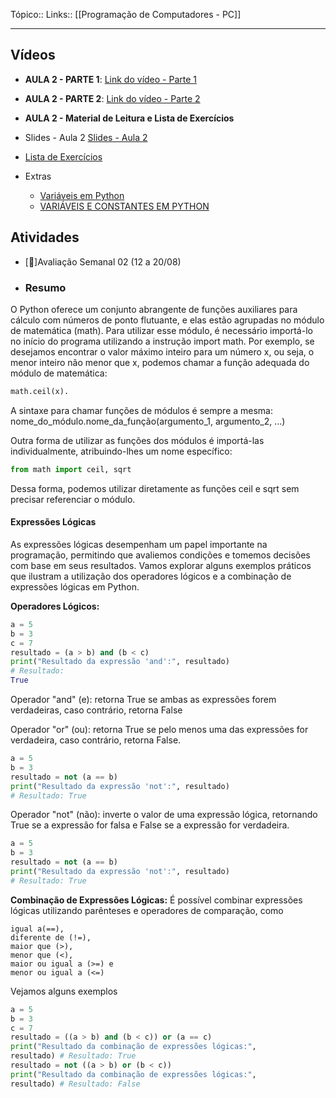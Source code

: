 Tópico::
Links:: [[Programação de Computadores - PC]]

---
## Vídeos

- **AULA 2 - PARTE 1**: [Link do vídeo - Parte 1](https://drive.google.com/file/d/1BF6_9DKxquiXHtT_CCNn87CdORSlB3uc/view?usp=sharing)
- **AULA 2 - PARTE 2**: [Link do vídeo - Parte 2](https://drive.google.com/file/d/1HDGTPdG25yYLY4ZWC8WNERPZ_dPyi_W2/view?usp=sharing)

- **AULA 2 - Material de Leitura e Lista de Exercícios**
- Slides - Aula 2 [Slides - Aula 2](Aula2_ConstanteseVariaveis.pptx.pdf)
- [Lista de Exercícios](Capitulo2-ProgramacaodeComputadores-EAD.pdf)

- Extras
  - [Variáveis em Python](https://www.youtube.com/watch?v=ii4tVqL49wY)
  - [VARIÁVEIS E CONSTANTES EM PYTHON](https://www.youtube.com/watch?v=wzoyul4z4kw)

## Atividades

- [📅]Avaliação Semanal 02 (12 a 20/08)  
- 
  ### Resumo
O Python oferece um conjunto abrangente de funções auxiliares para cálculo com números de ponto flutuante, e elas estão agrupadas no módulo de matemática (math). Para utilizar esse módulo, é necessário importá-lo no início do programa utilizando a instrução import math. Por exemplo, se desejamos encontrar o valor máximo inteiro para um número x, ou seja, o menor inteiro não menor que x, podemos chamar a função adequada do módulo de matemática:

```python
math.ceil(x).
```

A sintaxe para chamar funções de módulos é sempre a mesma: nome_do_módulo.nome_da_função(argumento_1, argumento_2, ...)

Outra forma de utilizar as funções dos módulos é importá-las individualmente, atribuindo-lhes um nome específico:
```Python
from math import ceil, sqrt
```

Dessa forma, podemos utilizar diretamente as funções ceil e sqrt sem precisar referenciar o módulo.

#### Expressões Lógicas
As expressões lógicas desempenham um papel importante na programação, permitindo que avaliemos condições e tomemos decisões com base em seus resultados. Vamos explorar alguns exemplos práticos que ilustram a utilização dos operadores lógicos e a combinação de expressões lógicas em Python.

**Operadores Lógicos:**
```python 
a = 5
b = 3
c = 7
resultado = (a > b) and (b < c)
print("Resultado da expressão 'and':", resultado) 
# Resultado:
True
```
Operador "and" (e): retorna True se ambas as expressões forem verdadeiras, caso contrário, retorna False


Operador "or" (ou): retorna True se pelo menos uma das expressões for verdadeira, caso contrário, retorna False.
```python
a = 5
b = 3
resultado = not (a == b)
print("Resultado da expressão 'not':", resultado)
# Resultado: True
```


Operador "not" (não): inverte o valor de uma expressão lógica, retornando True se a expressão for falsa e False se a expressão for verdadeira.
```python
a = 5
b = 3
resultado = not (a == b)
print("Resultado da expressão 'not':", resultado) 
# Resultado: True
```

**Combinação de Expressões Lógicas:**
É possível combinar expressões lógicas utilizando parênteses e operadores de comparação, como 
```
igual a(==), 
diferente de (!=), 
maior que (>), 
menor que (<), 
maior ou igual a (>=) e 
menor ou igual a (<=)
```
Vejamos alguns exemplos
```python
a = 5
b = 3
c = 7
resultado = ((a > b) and (b < c)) or (a == c)
print("Resultado da combinação de expressões lógicas:",
resultado) # Resultado: True
resultado = not ((a > b) or (b < c))
print("Resultado da combinação de expressões lógicas:",
resultado) # Resultado: False
```